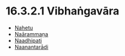 

# 16.3.2.1 Vibhaṅgavāra

* [Nahetu](16.3.2.1/Nahetu.md)
* [Naārammaṇa](16.3.2.1/Naarammana.md)
* [Naadhipati](16.3.2.1/Naadhipati.md)
* [Naanantarādi](16.3.2.1/Naanantaradi.md)



